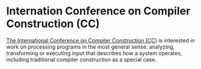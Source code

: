 # Internation Conference on Compiler Construction (CC)

[The International Conference on Compiler Construction (CC)](https://conf.researchr.org/series/CC) is interested in work on processing programs in the most general sense: analyzing, transforming or executing input that describes how a system operates, including traditional compiler construction as a special case.
